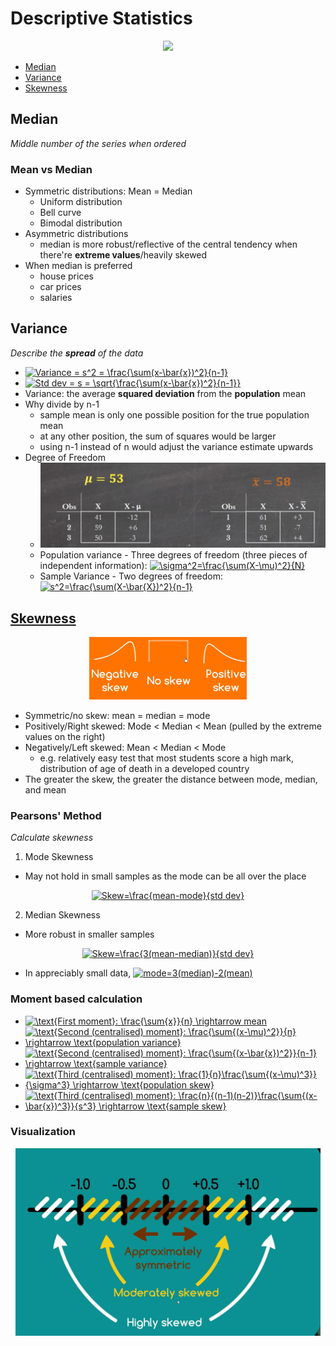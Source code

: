 # Descriptive Statistics
<p align="center">
  <img src="https://luminousmen.com/media/descriptive-and-inferential-statistics.jpeg" width="500px">
</p>

- [Median](#Median)
- [Variance](#Variance)
- [Skewness](#Skewness)

## Median
_Middle number of the series when ordered_

### Mean vs Median
- Symmetric distributions: Mean =  Median
  - Uniform distribution
  - Bell curve
  - Bimodal distribution
- Asymmetric distributions
  - median is more robust/reflective of the central tendency when there're **extreme values**/heavily skewed
- When median is preferred
  - house prices
  - car prices
  - salaries

## Variance
_Describe the **spread** of the data_
- <a href="https://www.codecogs.com/eqnedit.php?latex=\inline&space;Variance&space;=&space;s^2&space;=&space;\frac{\sum(x-\bar{x})^2}{n-1}" target="_blank"><img src="https://latex.codecogs.com/svg.latex?\inline&space;Variance&space;=&space;s^2&space;=&space;\frac{\sum(x-\bar{x})^2}{n-1}" title="Variance = s^2 = \frac{\sum(x-\bar{x})^2}{n-1}" /></a>
- <a href="https://www.codecogs.com/eqnedit.php?latex=\inline&space;Std&space;dev&space;=&space;s&space;=&space;\sqrt{\frac{\sum(x-\bar{x})^2}{n-1}}" target="_blank"><img src="https://latex.codecogs.com/svg.latex?\inline&space;Std&space;dev&space;=&space;s&space;=&space;\sqrt{\frac{\sum(x-\bar{x})^2}{n-1}}" title="Std dev = s = \sqrt{\frac{\sum(x-\bar{x})^2}{n-1}}" /></a>
- Variance: the average **squared deviation** from the **population** mean
- Why divide by n-1
  - sample mean is only one possible position for the true population mean
  - at any other position, the sum of squares would be larger
  - using n-1 instead of n would adjust the variance estimate upwards
- Degree of Freedom
  - <img src="images/degree_of_freedom.png">
  - Population variance - Three degrees of freedom (three pieces of independent information): <a href="https://www.codecogs.com/eqnedit.php?latex=\inline&space;\sigma^2=\frac{\sum(X-\mu)^2}{N}" target="_blank"><img src="https://latex.codecogs.com/svg.latex?\inline&space;\sigma^2=\frac{\sum(X-\mu)^2}{N}" title="\sigma^2=\frac{\sum(X-\mu)^2}{N}" /></a>
  - Sample Variance - Two degrees of freedom: <a href="https://www.codecogs.com/eqnedit.php?latex=\inline&space;s^2=\frac{\sum(X-\bar{X})^2}{n-1}" target="_blank"><img src="https://latex.codecogs.com/svg.latex?\inline&space;s^2=\frac{\sum(X-\bar{X})^2}{n-1}" title="s^2=\frac{\sum(X-\bar{X})^2}{n-1}" /></a>

## [Skewness](https://www.youtube.com/watch?v=_vDRKlTz7yo)
<p align="center">
  <img src="images/skew_types.png" height="100px">
</p>

- Symmetric/no skew: mean = median = mode
- Positively/Right skewed: Mode < Median < Mean (pulled by the extreme values on the right)
- Negatively/Left skewed: Mean < Median < Mode
  - e.g. relatively easy test that most students score a high mark, distribution of age of death in a developed country
- The greater the skew, the greater the distance between mode, median, and mean

### Pearsons' Method
_Calculate skewness_
1. Mode Skewness
  - May not hold in small samples as the mode can be all over the place

<p align="center">
  <a href="https://www.codecogs.com/eqnedit.php?latex=\inline&space;Skew=\frac{mean-mode}{std&space;dev}" target="_blank"><img src="https://latex.codecogs.com/svg.latex?\inline&space;Skew=\frac{mean-mode}{std&space;dev}" title="Skew=\frac{mean-mode}{std dev}" /></a>
</p>

2. Median Skewness
  - More robust in smaller samples

<p align="center">
  <a href="https://www.codecogs.com/eqnedit.php?latex=\inline&space;Skew=\frac{3(mean-median)}{std&space;dev}" target="_blank"><img src="https://latex.codecogs.com/svg.latex?\inline&space;Skew=\frac{3(mean-median)}{std&space;dev}" title="Skew=\frac{3(mean-median)}{std dev}" /></a>
</p>

- In appreciably small data, <a href="https://www.codecogs.com/eqnedit.php?latex=\inline&space;mode=3(median)-2(mean)" target="_blank"><img src="https://latex.codecogs.com/svg.latex?\inline&space;mode=3(median)-2(mean)" title="mode=3(median)-2(mean)" /></a>

### Moment based calculation
- <a href="https://www.codecogs.com/eqnedit.php?latex=\inline&space;\text{First&space;moment}:&space;\frac{\sum{x}}{n}&space;\rightarrow&space;mean" target="_blank"><img src="https://latex.codecogs.com/svg.latex?\inline&space;\text{First&space;moment}:&space;\frac{\sum{x}}{n}&space;\rightarrow&space;mean" title="\text{First moment}: \frac{\sum{x}}{n} \rightarrow mean" /></a>
- <a href="https://www.codecogs.com/eqnedit.php?latex=\inline&space;\text{Second&space;(centralised)&space;moment}:&space;\frac{\sum{(x-\mu)^2}}{n}&space;\rightarrow&space;\text{population&space;variance}" target="_blank"><img src="https://latex.codecogs.com/svg.latex?\inline&space;\text{Second&space;(centralised)&space;moment}:&space;\frac{\sum{(x-\mu)^2}}{n}&space;\rightarrow&space;\text{population&space;variance}" title="\text{Second (centralised) moment}: \frac{\sum{(x-\mu)^2}}{n} \rightarrow \text{population variance}" /></a>
- <a href="https://www.codecogs.com/eqnedit.php?latex=\inline&space;\text{Second&space;(centralised)&space;moment}:&space;\frac{\sum{(x-\bar{x})^2}}{n-1}&space;\rightarrow&space;\text{sample&space;variance}" target="_blank"><img src="https://latex.codecogs.com/svg.latex?\inline&space;\text{Second&space;(centralised)&space;moment}:&space;\frac{\sum{(x-\bar{x})^2}}{n-1}&space;\rightarrow&space;\text{sample&space;variance}" title="\text{Second (centralised) moment}: \frac{\sum{(x-\bar{x})^2}}{n-1} \rightarrow \text{sample variance}" /></a>
- <a href="https://www.codecogs.com/eqnedit.php?latex=\inline&space;\text{Third&space;(centralised)&space;moment}:&space;\frac{1}{n}\frac{\sum{(x-\mu)^3}}{\sigma^3}&space;\rightarrow&space;\text{population&space;skew}" target="_blank"><img src="https://latex.codecogs.com/svg.latex?\inline&space;\text{Third&space;(centralised)&space;moment}:&space;\frac{1}{n}\frac{\sum{(x-\mu)^3}}{\sigma^3}&space;\rightarrow&space;\text{population&space;skew}" title="\text{Third (centralised) moment}: \frac{1}{n}\frac{\sum{(x-\mu)^3}}{\sigma^3} \rightarrow \text{population skew}" /></a>
- <a href="https://www.codecogs.com/eqnedit.php?latex=\inline&space;\text{Third&space;(centralised)&space;moment}:&space;\frac{n}{(n-1)(n-2)}\frac{\sum{(x-\bar{x})^3}}{s^3}&space;\rightarrow&space;\text{sample&space;skew}" target="_blank"><img src="https://latex.codecogs.com/svg.latex?\inline&space;\text{Third&space;(centralised)&space;moment}:&space;\frac{n}{(n-1)(n-2)}\frac{\sum{(x-\bar{x})^3}}{s^3}&space;\rightarrow&space;\text{sample&space;skew}" title="\text{Third (centralised) moment}: \frac{n}{(n-1)(n-2)}\frac{\sum{(x-\bar{x})^3}}{s^3} \rightarrow \text{sample skew}" /></a>

### Visualization
<p align="center">
  <img src="images/skewness_viz.png" height="300px">
</p>
